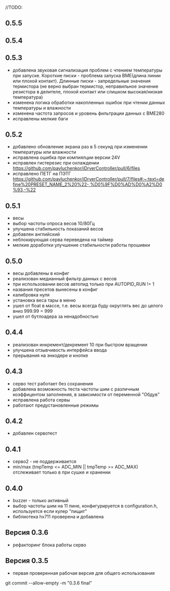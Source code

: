 //TODO:
## 0.5.5

## 0.5.4


## 0.5.3
- добавлена звуковая сигнализация проблем с чтением температуры при запуске. Короткие писки - проблема запуска BME(длина линии или плохой контакт). Длинные писки - запредельные значения термистора (не верно выбран термистор, неправильное значение резистора в делителе, плохой контакт или слишком высокая/низкая температура)
- изменена логика обработки накопленных ошибок при чтении данных температуры и влажности
- изменена частота запросов и уровень фильтрации данных с BME280
- исправлены мелкие баги

## 0.5.2
- добавлено обновление экрана раз в 5 секунд при изменении температуры или влажности
- исправлена ошибка при компиялции версии 24V
- исправлен гистерезис при охлаждении https://github.com/pavluchenkor/iDryerController/pull/6/files
- исправлено ПЕТГ на ПЭТГ https://github.com/pavluchenkor/iDryerController/pull/7/files#:~:text=define%20PRESET_NAME_2%20%22-,%D0%9F%D0%AD%D0%A2%D0%93,-%22
  
## 0.5.1
- весы
- выбор частоты опроса весов 10/80Гц
- улучшена стабильность показаний весов
- добавлен английский
- неблокирующая серва переведена на таймер
- мелкие доработки улучшение стабильности работы прошивки

## 0.5.0
- весы добавлены в конфиг
- реализован медианный фильтр данных с весов
- при использовании весов автопид только при AUTOPID_RUN != 1
- названия пресетов вынесены в конфиг
- калибровка нуля
- установка веса тары в меню
- ушел от float в массе, т.е. весы всегда буду округлять вес до целого вниз 999.99 = 999
- ушел от бутлоадера за ненадобностью

## 0.4.4
- реализован инкремент/декремент 10 при быстром вращении
- улучшена отзывчивость интерфейса ввода
- прерывания на энкодере и кнопке

## 0.4.3
- серво тест работает без сохранения
- добавлена возможность теста частоты шим с различным коэффицентом заполнения, в зависимости от переменной "Обдув"
- исправлена работа сервы
- работают предустановленные режимы

## 0.4.2
- добавлен сервотест
  
## 0.4.1
- серво2 - не поддерживается 
- min/max (tmpTemp <= ADC_MIN || tmpTemp >= ADC_MAX) отслеживает только в при сушке и хранении 

## 0.4.0
- buzzer - только активный
- выбор частоты шим на 11 пине, конфигурируется в configuration.h, используется если кулер "пищит"
- библиотека hx711 проверена и добавлена

## Версия 0.3.6
- рефакторинг блока работы серво

## Версия 0.3.5
- первая проверенная рабочая версия для общего использования

git commit --allow-empty -m "0.3.6 final"